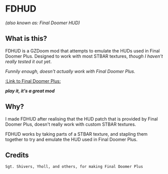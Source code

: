 # FDHUD
*(also known as: Final Doomer HUD)*

## What is this?
FDHUD is a GZDoom mod that attempts to emulate the HUDs used in Final Doomer Plus.
Designed to work with most STBAR textures, *though I haven't really tested it out yet*.

*Funnily enough, doesn't actually work with Final Doomer Plus.*

[:Link to Final Doomer Plus:](https://forum.zdoom.org/viewtopic.php?f=43&t=55061)

***play it, it's a great mod***

## Why?
I made FDHUD after realising that the HUD patch that is provided by Final Doomer Plus, doesn't really work with custom STBAR textures.

FDHUD works by taking parts of a STBAR texture, and stapling them together to try and emulate the HUD used in Final Doomer Plus.

## Credits
```
Sgt. Shivers, Yholl, and others, for making Final Doomer Plus
```
